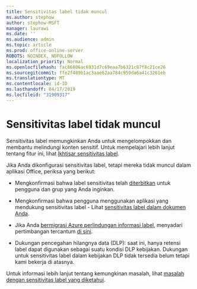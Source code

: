 ```yaml
---
title: Sensitivitas label tidak muncul
ms.author: stephow
author: stephow-MSFT
manager: laurawi
ms.date: ''
ms.audience: admin
ms.topic: article
ms.prod: office-online-server
ROBOTS: NOINDEX, NOFOLLOW
localization_priority: Normal
ms.openlocfilehash: fac86806ac6931d7c69eaa7b6321c87f8c21ce26
ms.sourcegitcommit: ffe2f489b1ac3aae62aa784c959da6a41c3261eb
ms.translationtype: MT
ms.contentlocale: id-ID
ms.lasthandoff: 04/17/2019
ms.locfileid: "31909317"
---
```

# <a name="sensitivity-labels-not-appearing"></a>Sensitivitas label tidak muncul

Sensitivitas label memungkinkan Anda untuk mengelompokkan dan membantu melindungi konten sensitif. Untuk mempelajari lebih lanjut tentang fitur ini, lihat [Ikhtisar sensitivitas label](https://docs.microsoft.com/en-us/office365/securitycompliance/sensitivity-labels).

Jika Anda dikonfigurasi sensitivitas label, tetapi mereka tidak muncul dalam aplikasi Office, periksa yang berikut:

- Mengkonfirmasi bahwa label sensitivitas telah [diterbitkan](https://docs.microsoft.com/en-us/Office365/SecurityCompliance/sensitivity-labels#what-label-policies-can-do) untuk pengguna dan grup yang Anda inginkan.

- Mengkonfirmasi bahwa pengguna menggunakan aplikasi yang mendukung sensitivitas label - Lihat [sensitivitas label dalam dokumen Anda](https://support.office.com/en-us/article/apply-sensitivity-labels-to-your-documents-and-email-within-office-2f96e7cd-d5a4-403b-8bd7-4cc636bae0f9?ad=US&ui=en-US&rs=en-US#bkmk_whereavailable).
 
 
- Jika Anda [bermigrasi Azure perlindungan informasi label](https://docs.microsoft.com/en-us/azure/information-protection/configure-policy-migrate-labels), menyadari pertimbangan tercantum [di sini](https://docs.microsoft.com/en-us/azure/information-protection/configure-policy-migrate-labels#considerations-for-unified-labels).

- Dukungan pencegahan hilangnya data (DLP): saat ini, hanya retensi label dapat digunakan sebagai suatu kondisi DLP kebijakan.  Dukungan untuk sensitivitas label dalam kebijakan DLP tidak tersedia belum tetapi kami bekerja di atasnya.

Untuk informasi lebih lanjut tentang kemungkinan masalah, lihat [masalah dengan sensitivitas label yang diketahui](https://support.office.com/en-us/article/known-issues-with-sensitivity-labels-in-office-b169d687-2bbd-4e21-a440-7da1b2743edc?ui=en-US&rs=en-US&ad=US).